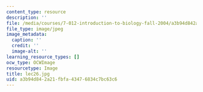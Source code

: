 ```yaml
---
content_type: resource
description: ''
file: /media/courses/7-012-introduction-to-biology-fall-2004/a3b94d842a21fbfa43476834c7bc63c6_lec26.jpg
file_type: image/jpeg
image_metadata:
  caption: ''
  credit: ''
  image-alt: ''
learning_resource_types: []
ocw_type: OCWImage
resourcetype: Image
title: lec26.jpg
uid: a3b94d84-2a21-fbfa-4347-6834c7bc63c6
---
```

